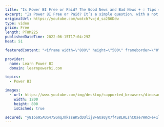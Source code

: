 ```yaml
---
title: "Is Power BI Free or Paid? The Good News and Bad News + 💡 Tips on Getting Started"
excerpt: "Is Power BI Free or Paid? It’s a simple question, with a not so simple answer. But we’d break it down for you and show you what’s free and how you can get it. 👉 After this video, start Learning Power BI with our #1 Ranked Tutorial: https://youtu.be/AGrl-H87pRU ==Topics Covered== 00:00 Introduction 00:25"
originalUrl: https://youtube.com/watch?v=jd_sa2B6Ddw
type: video
price: Free
length: PT8M22S
publishedDateTime: 2022-06-15T17:04:29Z
heat: 51

featuredContent: "<iframe width=\"800\" height=\"500\" frameborder=\"0\" src=\"https://www.youtube.com/embed/jd_sa2B6Ddw\" allow=\"accelerometer; autoplay; encrypted-media; gyroscope; picture-in-picture\" allowfullscreen></iframe>"

provider:
  name: Learn Power BI
  domain: learnpowerbi.com

topics:
  - Power BI

images:
  - url: https://www.youtube.com/img/desktop/supported_browsers/dinosaur.png
    width: 1200
    height: 800
    isCached: true

secured: "y8Ioo95AUG47S6mqJmkssWKSdDUlij8+GUa0yX7f4S8LRLshCOae7WRcFe+1l/5XRe+hPCYSWeQChG6gnN0ipWrMKnO8KeHW3O9QMQU5nCxLYZCBHnsEgUPeq2MfVPf1+7e05YGq9qnhGwiMS0F7cYUaCkZ5WPr/Vrl1Uv/CaKZC1r43xCXbpMfyUc2drhMlwPUzKbxTO3fHB8BW5CQazGwZXwTVix8ih6Cj8UdcvF11oNim3GEvKaSmggP1+F5k+6uPOtdwR0EhHLYLYjMw+S9+TOs41gk8aNsVPsTB5aQhV5x0V+x0E0ABz62t1OzIJpNQgytI/hMZuk+kjQgJHGGEuWw85zZc5jp2YtB2Zat71rknqrlM1pK5vCMv5YQT4Z0FJ2w3wjAcJhkQpjb72fswezyAjWGdJj5NzdUG788=;px4TdLNRNKYO0RK/gZ9aGA=="
---
```


